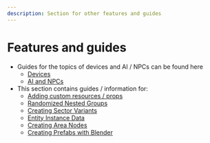```yaml
---
description: Section for other features and guides
---
```


# Features and guides

* Guides for the topics of devices and AI / NPCs can be found here
  * [Devices](../../devices/)
  * [AI and NPCs](../../ai-and-npcs/)
* This section contains guides / information for:
  * [Adding custom resources / props](adding-custom-resources-props.md)
  * [Randomized Nested Groups](randomized-nested-groups.md)
  * [Creating Sector Variants](creating-sector-variants.md)
  * [Entity Instance Data](entity-instance-data.md)
  * [Creating Area Nodes](setting-area-outlines.md)
  * [Creating Prefabs with Blender](creating-prefabs-with-blender.md)
